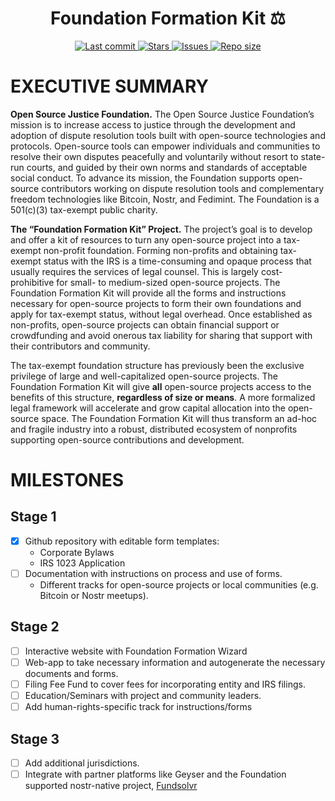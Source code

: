 <div align="center"><p>
    <h1>Foundation Formation Kit ⚖️</h1>
    <a href="https://github.com/Open-Source-Justice-Foundation/foundation-formation-kit/pulse">
      <img alt="Last commit" src="https://img.shields.io/github/last-commit/Open-Source-Justice-Foundation/foundation-formation-kit?style=for-the-badge&logo=starship&color=8bd5ca&logoColor=D9E0EE&labelColor=302D41"/>
    </a>
    <a href="https://github.com/Open-Source-Justice-Foundation/foundation-formation-kit/stargazers">
      <img alt="Stars" src="https://img.shields.io/github/stars/Open-Source-Justice-Foundation/foundation-formation-kit?style=for-the-badge&logo=starship&color=c69ff5&logoColor=D9E0EE&labelColor=302D41" />
    </a>
    <a href="https://github.com/Open-Source-Justice-Foundation/foundation-formation-kit/issues">
      <img alt="Issues" src="https://img.shields.io/github/issues/Open-Source-Justice-Foundation/foundation-formation-kit?style=for-the-badge&logo=bilibili&color=F5E0DC&logoColor=D9E0EE&labelColor=302D41" />
    </a>
    <a href="https://github.com/Open-Source-Justice-Foundation/foundation-formation-kit">
      <img alt="Repo size" src="https://img.shields.io/github/repo-size/Open-Source-Justice-Foundation/foundation-formation-kit?color=%23DDB6F2&label=SIZE&logo=codesandbox&style=for-the-badge&logoColor=D9E0EE&labelColor=302D41" />
    </a>
</div>

# EXECUTIVE SUMMARY

**Open Source Justice Foundation.** The Open Source Justice Foundation’s mission is to increase access to justice through the development and adoption of dispute resolution tools built with open-source technologies and protocols. Open-source tools can empower individuals and communities to resolve their own disputes peacefully and voluntarily without resort to state-run courts, and guided by their own norms and standards of acceptable social conduct. To advance its mission, the Foundation supports open-source contributors working on dispute resolution tools and complementary freedom technologies like Bitcoin, Nostr, and Fedimint. The Foundation is a 501(c)(3) tax-exempt public charity.

**The “Foundation Formation Kit” Project.** The project’s goal is to develop and offer a kit of resources to turn any open-source project into a tax-exempt non-profit foundation. Forming non-profits and obtaining tax-exempt status with the IRS is a time-consuming and opaque process that usually requires the services of legal counsel. This is largely cost-prohibitive for small- to medium-sized open-source projects. The Foundation Formation Kit will provide all the forms and instructions necessary for open-source projects to form their own foundations and apply for tax-exempt status, without legal overhead. Once established as non-profits, open-source projects can obtain financial support or crowdfunding and avoid onerous tax liability for sharing that support with their contributors and community.

The tax-exempt foundation structure has previously been the exclusive privilege of large and well-capitalized open-source projects. The Foundation Formation Kit will give **all** open-source projects access to the benefits of this structure, **regardless of size or means**. A more formalized legal framework will accelerate and grow capital allocation into the open-source space. The Foundation Formation Kit will thus transform an ad-hoc and fragile industry into a robust, distributed ecosystem of nonprofits supporting open-source contributions and development.

# MILESTONES

## Stage 1

- [x] Github repository with editable form templates:
  - Corporate Bylaws
  - IRS 1023 Application
- [ ] Documentation with instructions on process and use of forms.
  - Different tracks for open-source projects or local communities (e.g. Bitcoin or Nostr meetups).

## Stage 2

- [ ] Interactive website with Foundation Formation Wizard
- [ ] Web-app to take necessary information and autogenerate the necessary documents and forms.
- [ ] Filing Fee Fund to cover fees for incorporating entity and IRS filings.
- [ ] Education/Seminars with project and community leaders.
- [ ] Add human-rights-specific track for instructions/forms

## Stage 3

- [ ] Add additional jurisdictions.
- [ ] Integrate with partner platforms like Geyser and the Foundation supported nostr-native project, [Fundsolvr](https://github.com/Open-Source-Justice-Foundation/Fundsolvr)
